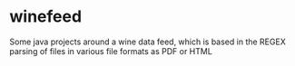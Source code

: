 # winefeed
Some java projects around a wine data feed, which is based in the REGEX parsing of files in various file formats as PDF or HTML
